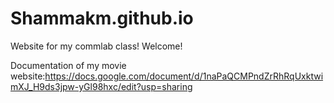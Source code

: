 # Shammakm.github.io

Website for my commlab class! Welcome!

Documentation of my movie website:https://docs.google.com/document/d/1naPaQCMPndZrRhRqUxktwimXJ_H9ds3jpw-yGl98hxc/edit?usp=sharing
